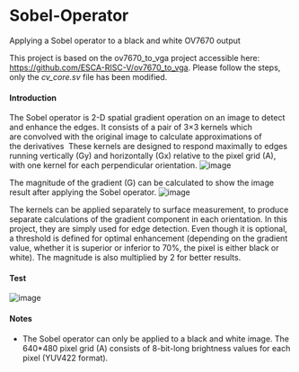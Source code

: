 # Sobel-Operator
Applying a Sobel operator to a black and white OV7670 output

This project is based on the ov7670_to_vga project accessible here: https://github.com/ESCA-RISC-V/ov7670_to_vga. Please follow the steps, only the _cv\_core.sv_ file has been modified. 

#### Introduction 
The Sobel operator is 2-D spatial gradient operation on an image to detect and enhance the edges. 
It consists of a pair of 3×3 kernels which are convolved with the original image to calculate approximations of the derivatives 
These kernels are designed to respond maximally to edges running vertically (Gy) and horizontally (Gx) relative to the pixel grid (A), with one kernel for each perpendicular orientation. 
![image](https://user-images.githubusercontent.com/58849076/189539995-444f0854-56e8-4d15-8c5d-eb3b5664aa80.png)

The magnitude of the gradient (G) can be calculated to show the image result after applying the Sobel operator.
![image](https://user-images.githubusercontent.com/58849076/189540011-34a0c849-85f2-440a-bfd7-4fc835dfafb1.png)

The kernels can be applied separately to surface measurement, to produce separate calculations of the gradient component in each orientation. In this project, they are simply used for edge detection. Even though it is optional, a threshold is defined for optimal enhancement (depending on the gradient value, whether it is superior or inferior to 70%, the pixel is either black or white). The magnitude is also multiplied by 2 for better results.

#### Test
![image](https://user-images.githubusercontent.com/58849076/189541902-8df0860a-f9c4-46b0-aa4b-74fa96badba5.png)

#### Notes
- The Sobel operator can only be applied to a black and white image. The 640\*480 pixel grid (A) consists of 8-bit-long brightness values for each pixel (YUV422 format). 

